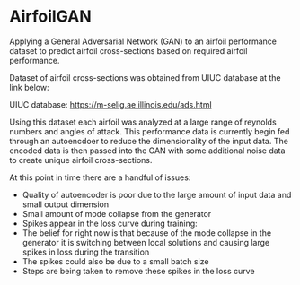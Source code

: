 # AirfoilGAN
Applying a General Adversarial Network (GAN) to an airfoil performance dataset to predict airfoil cross-sections based on required airfoil performance. 

Dataset of airfoil cross-sections was obtained from UIUC database at the link below:

UIUC database: https://m-selig.ae.illinois.edu/ads.html

Using this dataset each airfoil was analyzed at a large range of reynolds numbers and angles of attack. This performance data is currently begin fed through an autoencdoer to reduce the dimensionality of the input data. The encoded data is then passed into the GAN with some additional noise data to create unique airfoil cross-sections.

At this point in time there are a handful of issues:
 - Quality of autoencoder is poor due to the large amount of input data and small output dimension
 - Small amount of mode collapse from the generator
 - Spikes appear in the loss curve during training:
  - The belief for right now is that because of the mode collapse in the generator it is switching between local solutions and causing large spikes in loss during the transition 
  - The spikes could also be due to a small batch size
  - Steps are being taken to remove these spikes in the loss curve
